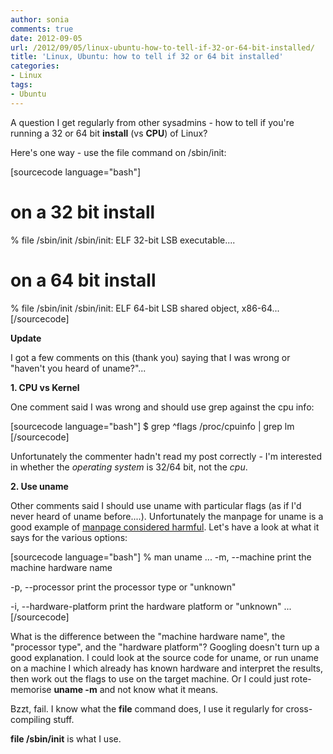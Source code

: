 ```yaml
---
author: sonia
comments: true
date: 2012-09-05
url: /2012/09/05/linux-ubuntu-how-to-tell-if-32-or-64-bit-installed/
title: 'Linux, Ubuntu: how to tell if 32 or 64 bit installed'
categories:
- Linux
tags:
- Ubuntu
---
```


A question I get regularly from other sysadmins - how to tell if you're running a 32 or 64 bit **install** (vs **CPU**) of Linux?

<!--more-->

Here's one way - use the file command on /sbin/init:

[sourcecode language="bash"]

# on a 32 bit install
% file /sbin/init
/sbin/init: ELF 32-bit LSB executable....

# on a 64 bit install
% file /sbin/init
/sbin/init: ELF 64-bit LSB shared object, x86-64...
[/sourcecode]

**Update**

I got a few comments on this (thank you) saying that I was wrong or "haven't you heard of uname?"...

**1. CPU vs Kernel**

One comment said I was wrong and should use grep against the cpu info:

[sourcecode language="bash"]
$ grep ^flags /proc/cpuinfo | grep lm
[/sourcecode]

Unfortunately the commenter hadn't read my post correctly - I'm interested in whether the _operating system_ is 32/64 bit, not the _cpu_.

**2. Use uname**

Other comments said I should use uname with particular flags (as if I'd never heard of uname before....). Unfortunately the manpage for uname is a good example of [manpage considered harmful](http://en.wikipedia.org/wiki/Considered_harmful). Let's have a look at what it says for the various options:

[sourcecode language="bash"]
% man uname
...
-m, --machine
    print the machine hardware name

-p, --processor
    print the processor type or "unknown"

-i, --hardware-platform
    print the hardware platform or "unknown"
...
[/sourcecode]

What is the difference between the "machine hardware name", the "processor type", and the "hardware platform"? Googling doesn't turn up a good explanation. I could look at the source code for uname, or run uname on a machine I which already has known hardware and interpret the results, then work out the flags to use on the target machine. Or I could just rote-memorise **uname -m** and not know what it means.

Bzzt, fail. I know what the **file** command does, I use it regularly for cross-compiling stuff.

**file /sbin/init** is what I use.
